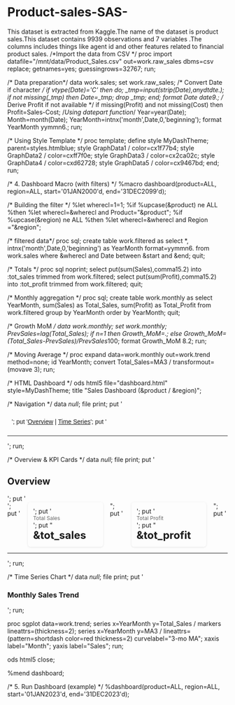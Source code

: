 # Product-sales-SAS-
This dataset is extracted from Kaggle.The name of the dataset is product sales.This dataset contains 9939 observations and 7 variables  .The columns includes  things like agent id and other features related to financial product sales.
/*Import  the data from CSV */
proc import
  datafile="/mnt/data/Product_Sales.csv" 
  out=work.raw_sales
  dbms=csv
  replace;
  getnames=yes;
  guessingrows=32767;
run;

/* Data preparation*/
data work.sales;
  set work.raw_sales;
  /* Convert Date if character */
  if vtype(Date)='C' then do;
     _tmp=input(strip(Date),anydtdte.);
     if not missing(_tmp) then Date=_tmp;
     drop _tmp;
  end;
  format Date date9.;
  /* Derive Profit if not available */
  if missing(Profit) and not missing(Cost) then Profit=Sales-Cost;
  /*Using datepart function*/
  Year=year(Date);
  Month=month(Date);
  YearMonth=intnx('month',Date,0,'beginning');
  format YearMonth yymmn6.;
run;

/* Using Style Template */
proc template;
  define style MyDashTheme;
    parent=styles.htmlblue;
    style GraphData1 / color=cx1f77b4;
    style GraphData2 / color=cxff7f0e;
    style GraphData3 / color=cx2ca02c;
    style GraphData4 / color=cxd62728;
    style GraphData5 / color=cx9467bd;
  end;
run;

/* 4. Dashboard Macro (with filters) */
%macro dashboard(product=ALL, region=ALL, start='01JAN2000'd, end='31DEC2099'd);

  /* Building the filter */
  %let wherecl=1=1;
  %if %upcase(&product) ne ALL %then %let wherecl=&wherecl and Product="&product";
  %if %upcase(&region) ne ALL  %then %let wherecl=&wherecl and Region ="&region";

  /* filtered data*/
  proc sql;
    create table work.filtered as
    select *, intnx('month',Date,0,'beginning') as YearMonth format=yymmn6.
    from work.sales
    where &wherecl and Date between &start and &end;
  quit;

  /* Totals */
  proc sql noprint;
    select put(sum(Sales),comma15.2) into :tot_sales trimmed from work.filtered;
    select put(sum(Profit),comma15.2) into :tot_profit trimmed from work.filtered;
  quit;

  /* Monthly aggregation */
  proc sql;
    create table work.monthly as
    select YearMonth,
           sum(Sales) as Total_Sales,
           sum(Profit) as Total_Profit
    from work.filtered
    group by YearMonth
    order by YearMonth;
  quit;

  /* Growth MoM */
  data work.monthly;
    set work.monthly;
    PrevSales=lag(Total_Sales);
    if _n_=1 then Growth_MoM=.;
    else Growth_MoM=(Total_Sales-PrevSales)/PrevSales*100;
    format Growth_MoM 8.2;
  run;

  /* Moving Average */
  proc expand data=work.monthly out=work.trend method=none;
    id YearMonth;
    convert Total_Sales=MA3 / transformout=(movave 3);
  run;

  /* HTML Dashboard */
  ods html5 file="dashboard.html" style=MyDashTheme;
  title "Sales Dashboard (&product / &region)";

  /* Navigation */
  data _null_;
    file print;
    put '<div style="padding:10px;font-family:Arial,Helvetica,sans-serif;">';
    put '<a href="#overview">Overview</a> | <a href="#timeseries">Time Series</a>';
    put '</div><hr>';
  run;

  /* Overview & KPI Cards */
  data _null_;
    file print;
    put '<a id="overview"></a><h2>Overview</h2>';
    put '<div style="display:flex;gap:16px;">';
    put '<div style="padding:12px;border-radius:6px;box-shadow:0 1px 4px rgba(0,0,0,0.1);width:200px">';
    put '<div style="font-size:12px;color:#666">Total Sales</div>';
    put "<div style='font-size:24px;font-weight:700'>&tot_sales</div></div>";
    put '<div style="padding:12px;border-radius:6px;box-shadow:0 1px 4px rgba(0,0,0,0.1);width:200px">';
    put '<div style="font-size:12px;color:#666">Total Profit</div>';
    put "<div style='font-size:24px;font-weight:700'>&tot_profit</div></div>";
    put '</div><hr>';
  run;

  /* Time Series Chart */
  data _null_;
    file print;
    put '<a id="timeseries"></a><h3>Monthly Sales Trend</h3>';
  run;

  proc sgplot data=work.trend;
    series x=YearMonth y=Total_Sales / markers lineattrs=(thickness=2);
    series x=YearMonth y=MA3 / lineattrs=(pattern=shortdash color=red thickness=2)
           curvelabel="3-mo MA";
    xaxis label="Month";
    yaxis label="Sales";
  run;

  ods html5 close;

%mend dashboard;

/* 5. Run Dashboard (example) */
%dashboard(product=ALL, region=ALL, start='01JAN2023'd, end='31DEC2023'd);
